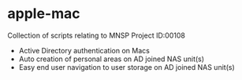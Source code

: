 # apple-mac
Collection of scripts relating to MNSP Project ID:00108 
- Active Directory authentication on Macs
- Auto creation of personal areas on AD joined NAS unit(s)
- Easy end user navigation to user storage on AD joined NAS unit(s)


